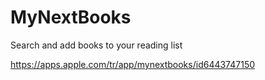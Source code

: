 # MyNextBooks
Search and add books to your reading list

https://apps.apple.com/tr/app/mynextbooks/id6443747150
